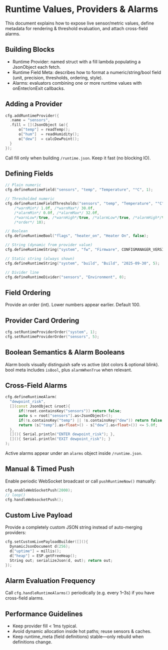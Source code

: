 # Runtime Values, Providers & Alarms

This document explains how to expose live sensor/metric values, define metadata for rendering & threshold evaluation, and attach cross-field alarms.

## Building Blocks

- Runtime Provider: named struct with a fill lambda populating a JsonObject each fetch.
- Runtime Field Meta: describes how to format a numeric/string/bool field (unit, precision, thresholds, ordering, style).
- Alarms: evaluators combining one or more runtime values with onEnter/onExit callbacks.

## Adding a Provider

```cpp
cfg.addRuntimeProvider({
  .name = "sensors",
  .fill = [](JsonObject &o){
      o["temp"] = readTemp();
      o["hum"]  = readHumidity();
      o["dew"]  = calcDewPoint();
  }
});
```

Call fill only when building `/runtime.json`. Keep it fast (no blocking IO).

## Defining Fields

```cpp
// Plain numeric
cfg.defineRuntimeField("sensors", "temp", "Temperature", "°C", 1);

// Thresholded numeric
cfg.defineRuntimeFieldThresholds("sensors", "temp", "Temperature", "°C", 1,
    /*warnMin*/ 1.0f, /*warnMax*/ 30.0f,
    /*alarmMin*/ 0.0f, /*alarmMax*/ 32.0f,
    /*warnLow*/true, /*warnHigh*/true, /*alarmLow*/true, /*alarmHigh*/true,
    /*order*/ 10);

// Boolean
cfg.defineRuntimeBool("flags", "heater_on", "Heater On", false);

// String (dynamic from provider value)
cfg.defineRuntimeString("system", "fw", "Firmware", CONFIGMANAGER_VERSION);

// Static string (always shown)
cfg.defineRuntimeString("system", "build", "Build", "2025-09-30", 5);

// Divider line
cfg.defineRuntimeDivider("sensors", "Environment", 0);
```

## Field Ordering

Provide an order (int). Lower numbers appear earlier. Default 100.

## Provider Card Ordering

```cpp
cfg.setRuntimeProviderOrder("system", 1);
cfg.setRuntimeProviderOrder("sensors", 5);
```

## Boolean Semantics & Alarm Booleans

Alarm bools visually distinguish safe vs active (dot colors & optional blink). bool meta includes `isBool`, plus `alarmWhenTrue` when relevant.

## Cross-Field Alarms

```cpp
cfg.defineRuntimeAlarm(
  "dewpoint_risk",
  [](const JsonObject &root){
      if(!root.containsKey("sensors")) return false;
      auto s = root["sensors"].as<JsonObject>();
      if(!s.containsKey("temp") || !s.containsKey("dew")) return false;
      return (s["temp"].as<float>() - s["dew"].as<float>()) <= 5.0f;
  },
  [](){ Serial.println("ENTER dewpoint_risk"); },
  [](){ Serial.println("EXIT dewpoint_risk"); }
);
```

Active alarms appear under an `alarms` object inside `/runtime.json`.

## Manual & Timed Push

Enable periodic WebSocket broadcast or call `pushRuntimeNow()` manually:

```cpp
cfg.enableWebSocketPush(2000);
// loop()
cfg.handleWebsocketPush();
```

## Custom Live Payload

Provide a completely custom JSON string instead of auto-merging providers:

```cpp
cfg.setCustomLivePayloadBuilder([](){
  DynamicJsonDocument d(256);
  d["uptime"] = millis();
  d["heap"] = ESP.getFreeHeap();
  String out; serializeJson(d, out); return out;
});
```

## Alarm Evaluation Frequency

Call `cfg.handleRuntimeAlarms()` periodically (e.g. every 1–3s) if you have cross-field alarms.

## Performance Guidelines

- Keep provider fill < 1ms typical.
- Avoid dynamic allocation inside hot paths; reuse sensors & caches.
- Keep runtime_meta (field definitions) stable—only rebuild when definitions change.

